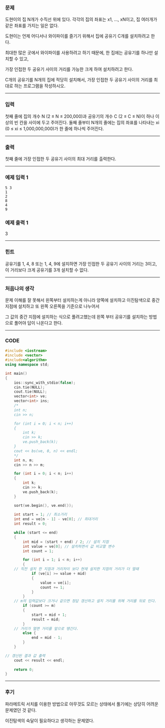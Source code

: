 ### 문제

도현이의 집 N개가 수직선 위에 있다. 각각의 집의 좌표는 x1, ..., xN이고, 집 여러개가 같은 좌표를 가지는 일은 없다.

도현이는 언제 어디서나 와이파이를 즐기기 위해서 집에 공유기 C개를 설치하려고 한다.

최대한 많은 곳에서 와이파이를 사용하려고 하기 때문에, 한 집에는 공유기를 하나만 설치할 수 있고, 

가장 인접한 두 공유기 사이의 거리를 가능한 크게 하여 설치하려고 한다.

C개의 공유기를 N개의 집에 적당히 설치해서, 가장 인접한 두 공유기 사이의 거리를 최대로 하는 프로그램을 작성하시오.

-----------------------------------------

### 입력

첫째 줄에 집의 개수 N (2 ≤ N ≤ 200,000)과 공유기의 개수 C (2 ≤ C ≤ N)이 하나 이상의 빈 칸을 사이에 두고 주어진다. 둘째 줄부터 N개의 줄에는 집의 좌표를 나타내는 xi (0 ≤ xi ≤ 1,000,000,000)가 한 줄에 하나씩 주어진다.

------------------------------------------------------------

### 출력

첫째 줄에 가장 인접한 두 공유기 사이의 최대 거리를 출력한다.

--------------------------------------------------------

### 예제 입력 1 
```
5 3
1
2
8
4
9
```
### 예제 출력 1 

3

------------------------------------------

### 힌트

공유기를 1, 4, 8 또는 1, 4, 9에 설치하면 가장 인접한 두 공유기 사이의 거리는 3이고, 이 거리보다 크게 공유기를 3개 설치할 수 없다.

-------------------------------------------

### 처음나의 생각

문제 이해를 잘 못해서 왼쪽부터 설치하는게 아니라 양쪽에 설치하고 이진탐색으로 중간 지점에 설치하고 또 왼쪽 오른쪽을 기준으로 나누어서

그 값의 중간 지점에 설치하는 식으로 풀려고했는데 왼쪽 부터 공유기를 설치하는 방법으로 풀어야 답이 나온다고 한다.

--------------------------------------------

### CODE

```C++
#include <iostream>
#include <vector>
#include<algorithm>
using namespace std;

int main()
{
	ios::sync_with_stdio(false);
	cin.tie(NULL);
	cout.tie(NULL);
	vector<int> ve;
	vector<int> ins;
	/*
	int n;
	cin >> n;

	for (int i = 0; i < n; i++)
	{
		int k;
		cin >> k;
		ve.push_back(k);
	}
	cout << bs(ve, 0, n) << endl;
	*/
	int n, m;
	cin >> n >> m;

	for (int i = 0; i < n; i++)
	{
		int k;
		cin >> k;
		ve.push_back(k);
	}

	sort(ve.begin(), ve.end());
	
	int start = 1; // 최소거리
	int end = ve[n - 1] - ve[0]; // 최대거리
	int result = 0;

	while (start <= end)
	{
		int mid = (start + end) / 2; // 설치 지점
		int value = ve[0]; // 설치하면서 값 비교할 변수
		int count = 1;

		for (int i = 1; i < n; i++)
		{
    // 직전 설치 한 지점과 거리차이 보다 현재 설치한 지점의 거리가 더 멀때
			if (ve[i] >= value + mid)
			{
				value = ve[i];
				count += 1;
			}
		}
    // m의 입력값보다 크거나 같으면 정답 갱신하고 설치 거리를 위해 거리를 뒤로 민다.
		if (count >= m)
		{
			start = mid + 1;
			result = mid;
		}
    // 거리가 멀면 거리를 앞으로 땡긴다.
		else {
			end = mid - 1;
		}
	}

// 갱신된 결과 값 출력
	cout << result << endl;
	
	return 0;
}
```

--------------------------------------------

### 후기

파라메트릭 서치를 이용한 방법으로 아무것도 모르는 상태에서 풀기에는 상당히 어려운 문제였던 것 같다.

이진탐색의 숙달이 필요하다고 생각하는 문제였다.
